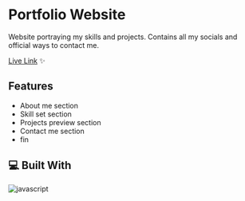 <!-- ![Example Image](/img/battleship.png) -->

# Portfolio Website
Website portraying my skills and projects.
Contains all my socials and official ways to contact me.

[Live Link]() ✨

## Features
- About me section
- Skill set section
- Projects preview section
- Contact me section
- fin

## 💻 Built With
![javascript](https://skillicons.dev/icons?i=js,html,css,react,vite&perline=10)
